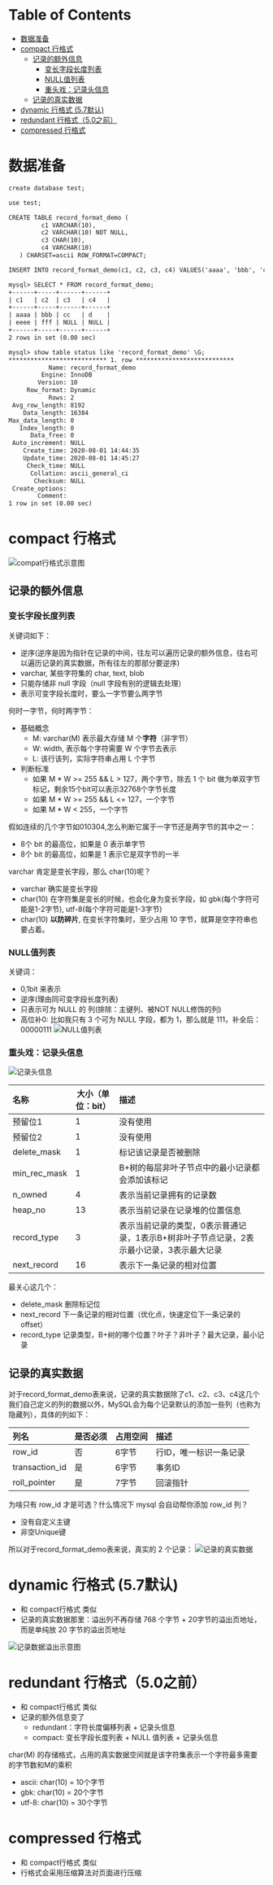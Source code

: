 Table of Contents
=================

   * [数据准备](#数据准备)
   * [compact 行格式](#compact-行格式)
      * [记录的额外信息](#记录的额外信息)
         * [变长字段长度列表](#变长字段长度列表)
         * [NULL值列表](#null值列表)
         * [重头戏：记录头信息](#重头戏记录头信息)
      * [记录的真实数据](#记录的真实数据)
   * [dynamic 行格式 (5.7默认)](#dynamic-行格式-57默认)
   * [redundant 行格式（5.0之前）](#redundant-行格式50之前)
   * [compressed 行格式](#compressed-行格式)
   
# 数据准备
```dtd
create database test;

use test;

CREATE TABLE record_format_demo (
         c1 VARCHAR(10),
         c2 VARCHAR(10) NOT NULL,
         c3 CHAR(10),
         c4 VARCHAR(10)
   ) CHARSET=ascii ROW_FORMAT=COMPACT;

INSERT INTO record_format_demo(c1, c2, c3, c4) VALUES('aaaa', 'bbb', 'cc', 'd'), ('eeee', 'fff', NULL, NULL);

mysql> SELECT * FROM record_format_demo;
+------+-----+------+------+
| c1   | c2  | c3   | c4   |
+------+-----+------+------+
| aaaa | bbb | cc   | d    |
| eeee | fff | NULL | NULL |
+------+-----+------+------+
2 rows in set (0.00 sec)

mysql> show table status like 'record_format_demo' \G;
*************************** 1. row ***************************
           Name: record_format_demo
         Engine: InnoDB
        Version: 10
     Row_format: Dynamic
           Rows: 2
 Avg_row_length: 8192
    Data_length: 16384
Max_data_length: 0
   Index_length: 0
      Data_free: 0
 Auto_increment: NULL
    Create_time: 2020-08-01 14:44:35
    Update_time: 2020-08-01 14:45:27
     Check_time: NULL
      Collation: ascii_general_ci
       Checksum: NULL
 Create_options:
        Comment:
1 row in set (0.00 sec)
```

# compact 行格式
![compat行格式示意图](../imgs/mysql/compat行格式示意图.png?raw=true)

## 记录的额外信息
### 变长字段长度列表
关键词如下：
* 逆序(逆序是因为指针在记录的中间，往左可以遍历记录的额外信息，往右可以遍历记录的真实数据，所有往左的那部分要逆序)
* varchar, 某些字符集的 char, text, blob
* 只能存储非 null 字段（null 字段有别的逻辑去处理）
* 表示可变字段长度时，要么一字节要么两字节

何时一字节，何时两字节：
* 基础概念
    * M: varchar(M) 表示最大存储 M 个**字符**（非字节）
    * W: width, 表示每个字符需要 W 个字节去表示
    * L: 该行该列，实际字符串占用 L 个字节
* 判断标准
    * 如果 M * W >= 255 && L > 127，两个字节，除去 1 个 bit 做为单双字节标记，剩余15个bit可以表示32768个字节长度
    * 如果 M * W >= 255 && L <= 127，一个字节
    * 如果 M * W < 255，一个字节

假如连续的几个字节如010304,怎么判断它属于一字节还是两字节的其中之一：
* 8个 bit 的最高位，如果是 0 表示单字节
* 8个 bit 的最高位，如果是 1 表示它是双字节的一半

varchar 肯定是变长字段，那么 char(10)呢？
* varchar 确实是变长字段
* char(10) 在字符集是变长的时候，也会化身为变长字段，如 gbk(每个字符可能是1-2字节), utf-8(每个字符可能是1-3字节)
* char(10) **以防碎片**, 在变长字符集时，至少占用 10 字节，就算是空字符串也要占着。


### NULL值列表
关键词：
* 0,1bit 来表示
* 逆序(理由同可变字段长度列表)
* 只表示可为 NULL 的 列(排除：主键列、被NOT NULL修饰的列)
* 高位补0: 比如我只有 3 个可为 NULL 字段，都为 1，那么就是 111，补全后：00000111
![NULL值列表](../imgs/mysql/NULL值列表.png?raw=true)

### 重头戏：记录头信息
![记录头信息](../imgs/mysql/记录头信息.png?raw=true)

| 名称	| 大小（单位：bit） |	描述 |
| :-----|---- | :---- |
|预留位1|	1	|没有使用|
|预留位2|	1	|没有使用|
|delete_mask|	1	|标记该记录是否被删除|
|min_rec_mask|	1	|B+树的每层非叶子节点中的最小记录都会添加该标记|
|n_owned|	4	|表示当前记录拥有的记录数|
|heap_no|	13	|表示当前记录在记录堆的位置信息|
|record_type|	3	|表示当前记录的类型，0表示普通记录，1表示B+树非叶子节点记录，2表示最小记录，3表示最大记录|
|next_record|	16	|表示下一条记录的相对位置|

最关心这几个：
* delete_mask 删除标记位 
* next_record 下一条记录的相对位置（优化点，快速定位下一条记录的 offset） 
* record_type 记录类型，B+树的哪个位置？叶子？非叶子？最大记录，最小记录


## 记录的真实数据
对于record_format_demo表来说，记录的真实数据除了c1、c2、c3、c4这几个我们自己定义的列的数据以外，MySQL会为每个记录默认的添加一些列（也称为隐藏列），具体的列如下：

| 列名	| 是否必须 |	占用空间	| 描述 |
| :-----|:---- | :---- |:---- |
|row_id	|否	|6字节	|行ID，唯一标识一条记录|
|transaction_id	|是	|6字节|	事务ID|
|roll_pointer	|是	|7字节|	回滚指针|

为啥只有 row_id 才是可选？什么情况下 mysql 会自动帮你添加 row_id 列？
* 没有自定义主键
* 非空Unique键

所以对于record_format_demo表来说，真实的 2 个记录：
![记录的真实数据](../imgs/mysql/记录的真实数据.png?raw=true)

# dynamic 行格式 (5.7默认)
* 和 compact行格式 类似
* 记录的真实数据那里：溢出列不再存储 768 个字节 + 20字节的溢出页地址，而是单纯放 20 字节的溢出页地址

![记录数据溢出示意图](../imgs/mysql/记录数据溢出示意图.png?raw=true)

# redundant 行格式（5.0之前）
* 和 compact行格式 类似
* 记录的额外信息变了
    * redundant：字符长度偏移列表 + 记录头信息
    * compact: 变长字段长度列表 + NULL 值列表 + 记录头信息
   
char(M) 的存储格式，占用的真实数据空间就是该字符集表示一个字符最多需要的字节数和M的乘积
* ascii: char(10) = 10个字节
* gbk: char(10) = 20个字节
* utf-8: char(10) = 30个字节


# compressed 行格式
* 和 compact行格式 类似
* 行格式会采用压缩算法对页面进行压缩